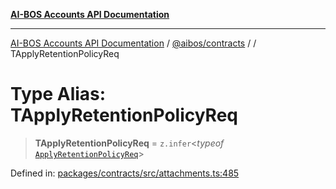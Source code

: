 [**AI-BOS Accounts API Documentation**](../../../README.md)

***

[AI-BOS Accounts API Documentation](../../../README.md) / [@aibos/contracts](../README.md) / [](../README.md) / TApplyRetentionPolicyReq

# Type Alias: TApplyRetentionPolicyReq

> **TApplyRetentionPolicyReq** = `z.infer`\<*typeof* [`ApplyRetentionPolicyReq`](../variables/ApplyRetentionPolicyReq.md)\>

Defined in: [packages/contracts/src/attachments.ts:485](https://github.com/pohlai88/accounts/blob/48103fb36d28b2b9bfb33472b6de2f719773cde9/packages/contracts/src/attachments.ts#L485)
